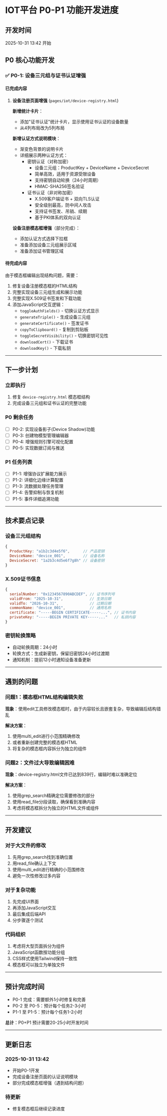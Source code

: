 # IOT平台 P0-P1 功能开发进度

## 开发时间
2025-10-31 13:42 开始

## P0 核心功能开发

### ✅ P0-1: 设备三元组与证书认证增强

#### 已完成内容

1. **设备注册页面增强** (`pages/iot/device-registry.html`)
   
   **新增统计卡片**：
   - 添加"证书认证"统计卡片，显示使用证书认证的设备数量
   - 从4列布局改为5列布局

   **新增认证方式说明模块**：
   - 渐变色背景的说明卡片
   - 详细展示两种认证方式：
     * 密钥认证（对称加密）
       - 设备三元组：ProductKey + DeviceName + DeviceSecret
       - 简单高效，适用于资源受限设备
       - 支持密钥自动轮换（24小时周期）
       - HMAC-SHA256签名验证
     * 证书认证（非对称加密）
       - X.509客户端证书 + 双向TLS认证
       - 安全级别最高，防中间人攻击
       - 支持证书签发、吊销、续期
       - 基于PKI体系的双向认证

   **设备注册模态框增强**（部分完成）：
   - 添加认证方式选择下拉框
   - 准备添加设备三元组展示区域
   - 准备添加证书管理区域

#### 待完成内容

由于模态框编辑出现结构问题，需要：
1. 修复设备注册模态框的HTML结构
2. 完整实现设备三元组生成和展示功能
3. 完整实现X.509证书签发和下载功能
4. 添加JavaScript交互逻辑：
   - `toggleAuthFields()` - 切换认证方式显示
   - `generateTriple()` - 生成设备三元组
   - `generateCertificate()` - 签发证书
   - `copyToClipboard()` - 复制到剪贴板
   - `toggleSecretVisibility()` - 切换密钥可见性
   - `downloadCert()` - 下载证书
   - `downloadKey()` - 下载私钥

---

## 下一步计划

### 立即执行
1. 修复 `device-registry.html` 模态框结构
2. 完成设备三元组和证书认证的完整功能

### P0 剩余任务
- [ ] P0-2: 实现设备影子(Device Shadow)功能
- [ ] P0-3: 创建物模型管理编辑器
- [ ] P0-4: 增强规则引擎可视化配置
- [ ] P0-5: 实现数据订阅与推送

### P1 任务列表
- [ ] P1-1: 增强协议扩展能力展示
- [ ] P1-2: 详细化边缘计算配置
- [ ] P1-3: 流数据处理任务管理
- [ ] P1-4: 告警抑制与恢复机制
- [ ] P1-5: 事件详细追溯功能

---

## 技术要点记录

### 设备三元组结构
```javascript
{
  ProductKey: "a1b2c3d4e5f6",      // 产品密钥
  DeviceName: "device_001",        // 设备名称
  DeviceSecret: "1a2b3c4d5e6f7g8h" // 设备密钥
}
```

### X.509证书信息
```javascript
{
  serialNumber: "0x1234567890ABCDEF", // 证书序列号
  validFrom: "2025-10-31",            // 生效日期
  validTo: "2026-10-31",              // 过期日期
  commonName: "device_001",           // 通用名称
  certificate: "-----BEGIN CERTIFICATE-----...", // 证书内容
  privateKey: "-----BEGIN PRIVATE KEY-----..."   // 私钥内容
}
```

### 密钥轮换策略
- 自动轮换周期：24小时
- 轮换方式：生成新密钥，保留旧密钥24小时过渡期
- 通知机制：提前12小时通知设备准备更新

---

## 遇到的问题

### 问题1：模态框HTML结构编辑失败
**现象**：使用edit工具修改模态框时，由于内容较长且嵌套复杂，导致编辑后结构错乱

**解决方案**：
1. 使用multi_edit进行小范围精确修改
2. 或者重新创建完整的模态框HTML
3. 将复杂的模态框内容拆分为独立的组件

### 问题2：文件过大导致编辑困难
**现象**：device-registry.html文件已达到839行，编辑时难以准确定位

**解决方案**：
1. 使用grep_search精确定位需要修改的部分
2. 使用read_file分段读取，确保看到准确内容
3. 考虑将模态框拆分为独立的HTML文件或组件

---

## 开发建议

### 对于大文件的修改
1. 先用grep_search找到准确位置
2. 用read_file确认上下文
3. 使用multi_edit进行精确的小范围修改
4. 避免一次性修改过多内容

### 对于复杂功能
1. 先完成UI界面
2. 再添加JavaScript交互
3. 最后集成后端API
4. 分步骤逐个测试

### 代码组织
1. 考虑将大型页面拆分为组件
2. JavaScript函数按功能分组
3. CSS样式使用Tailwind保持一致性
4. 模态框可以独立为单独文件

---

## 预计完成时间

- P0-1 完成：需要额外1小时修复和完善
- P0-2 至 P0-5：预计每个任务2-3小时
- P1-1 至 P1-5：预计每个任务1-2小时

**总计**：P0+P1 预计需要20-25小时开发时间

---

## 更新日志

### 2025-10-31 13:42
- 开始P0-1开发
- 完成设备注册页面的认证说明模块
- 部分完成模态框增强（遇到结构问题）

### 待更新
- 修复模态框后继续记录进度
